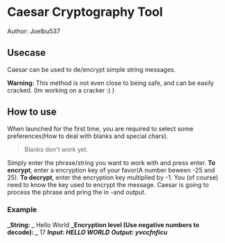 # Caesar Cryptography Tool
Author: Joelbu537
## Usecase
Caesar can be used to de/encrypt simple string messages.

**Warning:** This method is not even close to being safe, and can be easily cracked.
(Im working on a cracker :) )

## How to use
When launched for the first time, you are required to select some preferences(How to deal with blanks and special chars).
>Blanks don't work yet.

Simply enter the phrase/string you want to work with and press enter.
**To encrypt**, enter a encryption key of your favor(A number beween -25 and 25).
**To decrypt**, enter the encryption key multiplied by -1. You (of course) need to know the key used to encrypt the message.
Caesar is going to process the phrase and pring the in -and output.

### Example

**_String: _**  Hello World
**_Encryption level (Use negative numbers to decode): _**  17
**_Input:  HELLO WORLD_**
**_Output: yvccfnficu_**
